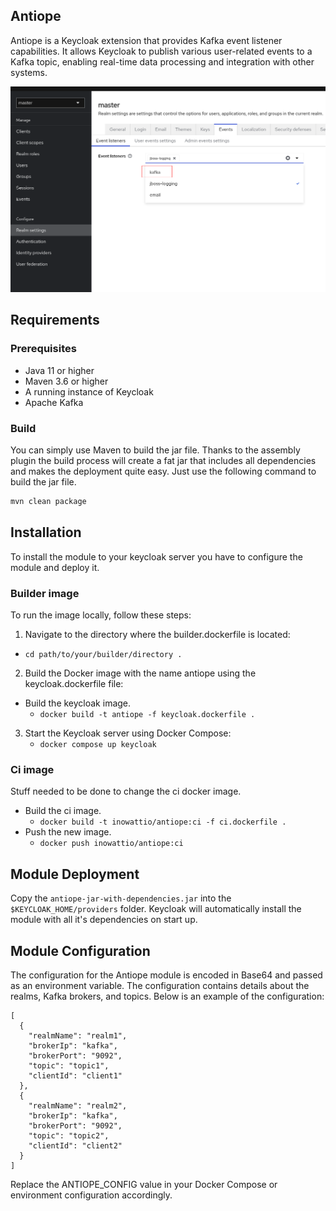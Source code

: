 ## Antiope

Antiope is a Keycloak extension that provides Kafka event listener capabilities. It allows Keycloak to publish various user-related events to a Kafka topic, enabling real-time data processing and integration with other systems.

![index](./doc/index.png)

## Requirements

### Prerequisites

- Java 11 or higher
- Maven 3.6 or higher
- A running instance of Keycloak
- Apache Kafka

### Build

You can simply use Maven to build the jar file. Thanks to the assembly plugin the build process will create a fat jar that includes all dependencies and makes the deployment quite easy.
Just use the following command to build the jar file.

```bash
mvn clean package
```

## Installation
To install the module to your keycloak server you have to configure the module and deploy it.

### Builder image

To run the image locally, follow these steps:

1. Navigate to the directory where the builder.dockerfile is located:

- `cd path/to/your/builder/directory .`
  
2. Build the Docker image with the name antiope using the keycloak.dockerfile file:

- Build the keycloak image.
  - `docker build -t antiope -f keycloak.dockerfile .`

3. Start the Keycloak server using Docker Compose:
   - `docker compose up keycloak`

### Ci image

Stuff needed to be done to change the ci docker image.

- Build the ci image.
  - `docker build -t inowattio/antiope:ci -f ci.dockerfile .`
- Push the new image.
  - `docker push inowattio/antiope:ci`

## Module Deployment
Copy the `antiope-jar-with-dependencies.jar` into the `$KEYCLOAK_HOME/providers` folder. Keycloak will automatically 
install the module with all it's dependencies on start up.

## Module Configuration

The configuration for the Antiope module is encoded in Base64 and passed as an environment variable. The configuration contains details about the realms, Kafka brokers, and topics. Below is an example of the configuration:

	[
	  { 
	    "realmName": "realm1",
	    "brokerIp": "kafka",
	    "brokerPort": "9092",
	    "topic": "topic1",
	    "clientId": "client1"
	  },
	  { 
	    "realmName": "realm2",
	    "brokerIp": "kafka",
	    "brokerPort": "9092",
	    "topic": "topic2",
	    "clientId": "client2"
	  }
	]
	
Replace the ANTIOPE_CONFIG value in your Docker Compose or environment configuration accordingly.

